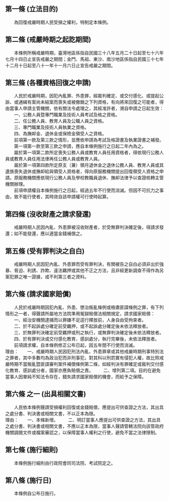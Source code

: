 第一條 (立法目的)
-----------------
　　為回復戒嚴時期人民受損之權利，特制定本條例。  


第二條 (戒嚴時期之起訖期間)
---------------------------
　　本條例所稱戒嚴時期，臺灣地區係指自民國三十八年五月二十日起至七十六年七月十四日止宣告戒嚴之期間；金門、馬祖、東沙、南沙地區係指自民國三十七年十二月十日起至八十一年十一月六日止宣告戒嚴之期間。  


第三條 (各種資格回復之申請)
---------------------------
　　人民於戒嚴時期，因犯內亂罪、外患罪，經裁判確定、或交付感化、或提起公訴、或通緝有案尚未結案而喪失或被撤銷之下列資格，有向將來回復之可能者，得由當事人申請主管機關，依有關法令處理之，其經准許者，溯自申請之日起生效：  
　　一、公務人員暨專門職業及技術人員考試及格之資格。  
　　二、任公務人員、教育人員及公職人員之資格。  
　　三、專門職業及技術人員執業之資格。  
　　四、為撫卹金、退休金或保險金領受人之資格。  
　　前項第一款及第三款之情形，並應依申請為考試及格證書及執業證書之補發。  
　　第一項第一款至第三款之申請，應自本條例施行之日起二年內為之。  
　　屬於第一項第二款所定喪失公務人員或教育人員任用資格者，得依現行公務人員或教育人員任用法律再任公務人員或教育人員。  
　　屬於第一項第四款所定原支（兼）領月退休金之退休公務人員、教育人員或其遺族喪失退休或撫卹給與領受人資格者，得向原服務機關提出回復領受人資格之申請。原服務機關應依現行公務人員及學校教職員退休、撫卹法律予以查證核轉主管機關辦理。  
　　前項申請權自本條例施行之日起，經過五年不行使而消滅。但因不可抗力之事由，致不能行使者，其時效自該申請權可行使時起算。  


第四條 (沒收財產之請求發還)
---------------------------
　　戒嚴時期人民因內亂、外患罪被沒收財產者，於受無罪判決確定後，得請求發還；如不能發還，應以適當金錢補償之。  


第五條 (受有罪判決之自白)
-------------------------
　　戒嚴時期人民因犯內亂、外患罪而受有罪判決，有關被告之自白必須非出於強暴、脅迫、利誘、詐欺、違法羈押或其他不正之方法，且非經更新調查不得作為另案犯罪之唯一證據，或不利第三者之資料。  


第六條 (請求國家賠償)
---------------------
　　人民於戒嚴時期因犯內亂、外患、懲治叛亂條例或檢肅匪諜條例之罪，有下列情形之一者，得聲請所屬地方法院準用冤獄賠償法相關規定，請求國家賠償：  
　　一、經治安機關逮捕而以罪嫌不足逕行釋放前，人身自由受拘束者。  
　　二、於不起訴處分確定前受羈押，或不起訴處分確定後未依法釋放者。  
　　三、於無罪判決確定前受羈押或刑之執行，或無罪判決確定後未依法釋放者。  
　　四、於有罪判決或交付感化教育、感訓處分，執行完畢後，未依法釋放者。  
　　前項請求權，自本條例修正公布日起，因五年間不行使而消滅。  
理由：　　一、戒嚴時期人民因犯刑法內亂、外患罪章或其他戒嚴時期刑事特別法之罪者，其中多數均為政治犯而非刑事犯，對其科以刑罰實有侵犯人權，故比照戒嚴時期不當叛亂暨匪諜審判案件補償條例第二條，如經判決有罪確定或裁判交付感化教育、感訓處分者，國家亦應負賠償之責。
　　二、增列第二項。目的在避免當事人因單純不知法令存在，錯失請求國家賠償的機會，而給予之保障。

第六條 之一 (出具相關文書)
--------------------------
　　人民依本條例聲請受損權利回復或金錢賠償，應提出可供查證之方法，其出具之處分書、判決書或相關文書，不以正本為限。  
理由：　　一、本條新增。
　　二、明訂當事人應提出可供查證之方法，其出具之處分書、判決書或相關文書，不應以正本為限，當事人聲請管轄法院向該管政府機關調閱文件或檔案審認之，以保障當事人權利之行使，避免不當之法律限制。

第七條 (施行細則)
-----------------
　　本條例施行細則由行政院會同司法院、考試院定之。  


第八條 (施行日)
---------------
　　本條例自公布日施行。